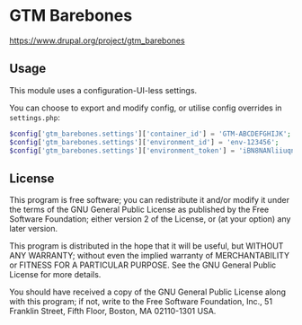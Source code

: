# GTM Barebones

https://www.drupal.org/project/gtm_barebones

## Usage

This module uses a configuration-UI-less settings.

You can choose to export and modify config, or utilise config overrides in `settings.php`:

```php
$config['gtm_barebones.settings']['container_id'] = 'GTM-ABCDEFGHIJK';
$config['gtm_barebones.settings']['environment_id'] = 'env-123456';
$config['gtm_barebones.settings']['environment_token'] = 'iBN8NANliiuqnAAi81LapqkkdUIjak';
```

## License

This program is free software; you can redistribute it and/or modify
it under the terms of the GNU General Public License as published by
the Free Software Foundation; either version 2 of the License, or
(at your option) any later version.

This program is distributed in the hope that it will be useful,
but WITHOUT ANY WARRANTY; without even the implied warranty of
MERCHANTABILITY or FITNESS FOR A PARTICULAR PURPOSE.  See the
GNU General Public License for more details.

You should have received a copy of the GNU General Public License along
with this program; if not, write to the Free Software Foundation, Inc.,
51 Franklin Street, Fifth Floor, Boston, MA 02110-1301 USA.
